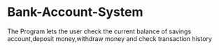 # Bank-Account-System
The Program lets the user check the current balance of savings account,deposit money,withdraw money and check transaction history
